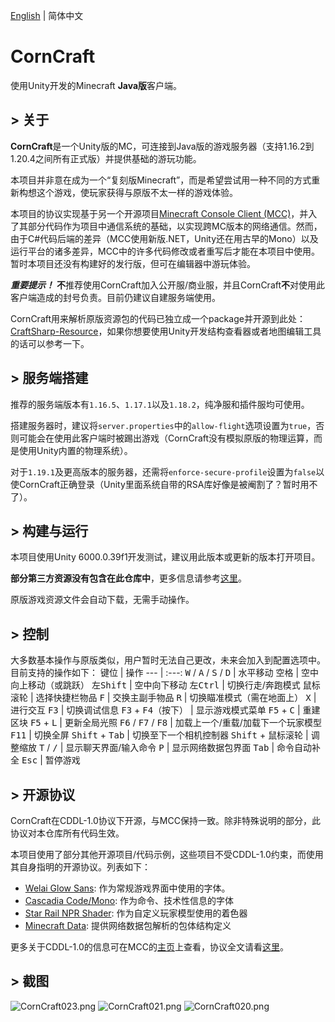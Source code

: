 [English](README.md) | 简体中文

# CornCraft
使用Unity开发的Minecraft **Java版**客户端。

## > 关于
**CornCraft**是一个Unity版的MC，可连接到Java版的游戏服务器（支持1.16.2到1.20.4之间所有正式版）并提供基础的游玩功能。

本项目并非意在成为一个“复刻版Minecraft”，而是希望尝试用一种不同的方式重新构想这个游戏，使玩家获得与原版不太一样的游戏体验。

本项目的协议实现基于另一个开源项目[Minecraft Console Client (MCC)](https://github.com/MCCTeam/Minecraft-Console-Client)，并入了其部分代码作为项目中通信系统的基础，以实现跨MC版本的网络通信。然而，由于C#代码后端的差异（MCC使用新版.NET，Unity还在用古早的Mono）以及运行平台的诸多差异，MCC中的许多代码修改或者重写后才能在本项目中使用。暂时本项目还没有构建好的发行版，但可在编辑器中游玩体验。

***重要提示！*** **不**推荐使用CornCraft加入公开服/商业服，并且CornCraft**不**对使用此客户端造成的封号负责。目前仍建议自建服务端使用。

CornCraft用来解析原版资源包的代码已独立成一个package并开源到此处：[CraftSharp-Resource](https://github.com/DevBobcorn/CraftSharp-Resource)，如果你想要使用Unity开发结构查看器或者地图编辑工具的话可以参考一下。

## > 服务端搭建
推荐的服务端版本有<code>1.16.5</code>、<code>1.17.1</code>以及<code>1.18.2</code>，纯净服和插件服均可使用。

搭建服务器时，建议将<code>server.properties</code>中的<code>allow-flight</code>选项设置为<code>true</code>，否则可能会在使用此客户端时被踢出游戏（CornCraft没有模拟原版的物理运算，而是使用Unity内置的物理系统）。

对于<code>1.19.1</code>及更高版本的服务器，还需将<code>enforce-secure-profile</code>设置为<code>false</code>以使CornCraft正确登录（Unity里面系统自带的RSA库好像是被阉割了？暂时用不了）。

## > 构建与运行
本项目使用Unity 6000.0.39f1开发测试，建议用此版本或更新的版本打开项目。

**部分第三方资源没有包含在此仓库中**，更多信息请参考[这里](./Assets/Third%20Party%20Assets.zh-CN.md)。

原版游戏资源文件会自动下载，无需手动操作。

## > 控制
大多数基本操作与原版类似，用户暂时无法自己更改，未来会加入到配置选项中。目前支持的操作如下：
键位                                                       | 操作
---                                                       | :---:
<kbd>W</kbd> / <kbd>A</kbd> / <kbd>S</kbd> / <kbd>D</kbd> | 水平移动
<kbd>空格</kbd>                                           | 空中向上移动（或跳跃）
<kbd>左Shift</kbd>                                        | 空中向下移动
<kbd>左Ctrl</kbd>                                         | 切换行走/奔跑模式
<kbd>鼠标滚轮</kbd>                                        | 选择快捷栏物品
<kbd>F</kbd>                                              | 交换主副手物品
<kbd>R</kbd>                                              | 切换瞄准模式（需在地面上）
<kbd>X</kbd>                                              | 进行交互
<kbd>F3</kbd>                                             | 切换调试信息
<kbd>F3</kbd> + <kbd>F4</kbd>（按下）                      | 显示游戏模式菜单
<kbd>F5</kbd> + <kbd>C</kbd>                              | 重建区块
<kbd>F5</kbd> + <kbd>L</kbd>                              | 更新全局光照
<kbd>F6</kbd> / <kbd>F7</kbd> / <kbd>F8</kbd>             | 加载上一个/重载/加载下一个玩家模型
<kbd>F11</kbd>                                            | 切换全屏
<kbd>Shift</kbd> + <kbd>Tab</kbd>                         | 切换至下一个相机控制器
<kbd>Shift</kbd> + <kbd>鼠标滚轮</kbd>                     | 调整缩放
<kbd>T</kbd> / <kbd>/</kbd>                               | 显示聊天界面/输入命令
<kbd>P</kbd>                                              | 显示网络数据包界面
<kbd>Tab</kbd>                                            | 命令自动补全
<kbd>Esc</kbd>                                            | 暂停游戏

## > 开源协议
CornCraft在CDDL-1.0协议下开源，与MCC保持一致。除非特殊说明的部分，此协议对本仓库所有代码生效。

本项目使用了部分其他开源项目/代码示例，这些项目不受CDDL-1.0约束，而使用其自身指明的开源协议。列表如下：
* [Welai Glow Sans](https://github.com/welai/glow-sans): 作为常规游戏界面中使用的字体。
* [Cascadia Code/Mono](https://github.com/microsoft/cascadia-code): 作为命令、技术性信息的字体
* [Star Rail NPR Shader](https://github.com/stalomeow/StarRailNPRShader): 作为自定义玩家模型使用的着色器
* [Minecraft Data](https://github.com/PrismarineJS/minecraft-data): 提供网络数据包解析的包体结构定义

更多关于CDDL-1.0的信息可在MCC的[主页](https://github.com/MCCTeam/Minecraft-Console-Client)上查看，协议全文请看[这里](http://opensource.org/licenses/CDDL-1.0)。

## > 截图
![CornCraft023.png](https://s2.loli.net/2024/11/21/1FfCQGPeIHslMdA.png)
![CornCraft021.png](https://s2.loli.net/2024/10/28/kas4ZD8cgrfb6xn.png)
![CornCraft020.png](https://s2.loli.net/2024/10/28/xFVCbJNwH6qAZ2E.png)